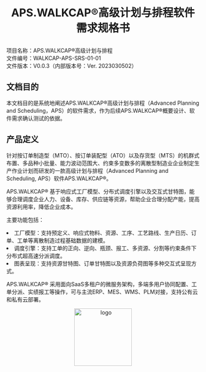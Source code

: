 
<h1 align="center" style="margin: 30px 0 30px; font-weight: bold;">
	APS.WALKCAP®高级计划与排程软件需求规格书 <br>
</h1>

项目名称：APS.WALKCAP®高级计划与排程<br>
文件编号：WALKCAP-APS-SRS-01-01<br>
文件版本：V0.0.3（内部版本号：Ver. 2023030502）<br>


## 文档目的
本文档目的是系统地阐述APS.WALKCAP®高级计划与排程（Advanced Planning and Scheduling，APS）的软件需求，作为后续APS.WALKCAP®概要设计、软件需求确认测试的依据。

## 产品定义
针对按订单制造型（MTO）、按订单装配型（ATO）以及存货型（MTS）的机群式布置、多品种小批量、能力波动范围大、约束多变数多的离散型制造业企业制定生产作业计划而研发的一款高级计划与排程（Advanced Planning and Scheduling, APS）软件APS.WALKCAP®。<P>
APS.WALKCAP® 基于响应式工厂模型、分布式调度引擎以及交互式甘特图，能够合理调度企业人力、设备、库存、供应链等资源，帮助企业合理分配产能，提高资源利用率，降低企业成本。<br>
<p>
主要功能包括：
<li>工厂模型：支持预定义、响应式物料、资源、工序、工艺路线、生产日历、订单、工单等离散制造过程基础数据的建模。</li>
<li>调度引擎：支持工单的正向、逆向、瓶颈、报工、多资源、分割等约束条件下分布式超高速分派调度。</li>
<li>图表呈现：支持资源甘特图、订单甘特图以及资源负荷图等多种交互式呈现方式。</li>
<p>
<p>
APS.WALKCAP® 采用面向SaaS多租户的微服务架构，多端多用户协同配置、工单分派、实绩报工等操作，可与主流ERP、MES、WMS、PLM对接，支持公有云和私有云部署。
<p>

<P>
<p align="center">
	<img alt="logo" src="https://mmbiz.qpic.cn/mmbiz_png/8RQbvDWNxWzwxdwBdZKmnnjKZeIicazcz4Kll4xiarYWmqJhIicWnCrmfFRcslSiaCLib05NJVRb5m9vTDrrdaaIRIA/0?wx_fmt=png" height="150">
</p>


